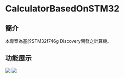 # CalculatorBasedOnSTM32
## 簡介
本專案為基於STM32f746g Discovery開發之計算機。
## 功能展示
![](https://github.com/KevinChen880723/CalculatorBasedOnSTM32/blob/main/%E8%A8%88%E7%AE%97%E6%A9%9F1.jpg)
![](https://github.com/KevinChen880723/CalculatorBasedOnSTM32/blob/main/%E8%A8%88%E7%AE%97%E6%A9%9F2.jpg)
